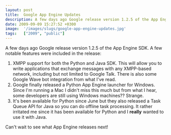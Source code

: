 ```yaml
---
layout: post
title:  Google App Engine Updates
description: A few days ago Google release version 1.2.5 of the App Engine SDK. A few notable features were included in the release- 1. XMPP support for both the Python and Java SDK. This will allow you to write   applications that exchange messages with any XMPP-based network, including   but not limited to Google Talk. There is also some Google Wave bot   integration from what Ive read. 2. Google finally released a Python App Engine launcher for Windows. Since Im   running a Mac I didnt miss this much but 
date: 2009-09-09 15:27:52 +0300
image:  '/images/slugs/google-app-engine-updates.jpg'
tags:   ["2009", "public"]
---
```

<p>A few days ago Google release version 1.2.5 of the App Engine SDK. A few notable features were included in the release:</p>
<ol>
	<li>XMPP support for both the Python and Java SDK. This will allow you to write applications that exchange messages with any XMPP-based network, including but not limited to Google Talk. There is also some Google Wave bot integration from what I've read.</li>
	<li>Google finally released a Python App Engine launcher for Windows. Since I'm running a Mac I didn't miss this much but from what I hear, some developers are still using Windows machines?? Strange.</li>
	<li>It's been available for Python since June but they also released a Task Queue API for Java so you can do offline task processing. It rather irritated me since it has been available for Python and I <strong>really</strong> wanted to use it with Java.</li>
</ol>
Can't wait to see what App Engine releases next!
